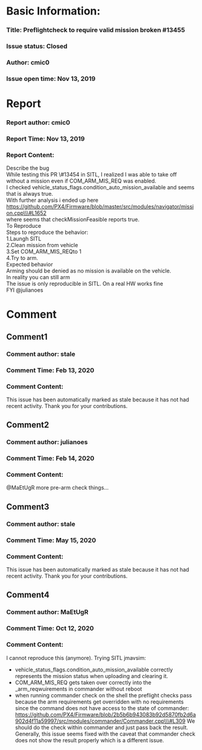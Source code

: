 # Basic Information:
### Title:  Preflightcheck to require valid mission broken #13455 
### Issue status: Closed
### Author: cmic0
### Issue open time: Nov 13, 2019
# Report
### Report author: cmic0
### Report Time: Nov 13, 2019
### Report Content:   
Describe the bug    
While testing this PR \\\#13454 in SITL, I realized I was able to take off without a mission even if COM_ARM_MIS_REQ was enabled.  
I checked  vehicle_status_flags.condition_auto_mission_available and seems that is always true.    
With further analysis i ended up here    
https://github.com/PX4/Firmware/blob/master/src/modules/navigator/mission.cpp\\\#L1652  
where seems  that checkMissionFeasible reports true.  
To Reproduce    
Steps to reproduce the behavior:  
1.Laungh SITL  
2.Clean mission from vehicle  
3.Set COM_ARM_MIS_REQto 1  
4.Try to arm.  
Expected behavior    
Arming should be denied as no mission is available on the vehicle.    
In reality you can still arm  
The issue is only reproducible in SITL. On a real HW works fine  
FYI @julianoes  

# Comment
## Comment1
### Comment author: stale
### Comment Time: Feb 13, 2020
### Comment Content:   
This issue has been automatically marked as stale because it has not had recent activity. Thank you for your contributions.  

## Comment2
### Comment author: julianoes
### Comment Time: Feb 14, 2020
### Comment Content:   
@MaEtUgR more pre-arm check things...  

## Comment3
### Comment author: stale
### Comment Time: May 15, 2020
### Comment Content:   
This issue has been automatically marked as stale because it has not had recent activity. Thank you for your contributions.  

## Comment4
### Comment author: MaEtUgR
### Comment Time: Oct 12, 2020
### Comment Content:   
I cannot reproduce this (anymore). Trying SITL jmavsim:  
- vehicle_status_flags.condition_auto_mission_available correctly represents the mission status when uploading and clearing it.  
- COM_ARM_MIS_REQ gets taken over correctly into the _arm_reqwuirements in commander without reboot  
- when running commander check on the shell the preflight checks pass because the arm requirements get overridden with no requirements since the command does not have access to the state of commander: https://github.com/PX4/Firmware/blob/2b5b6b943083b92d5870fb2d6a902d4f11a59997/src/modules/commander/Commander.cpp\\\#L309 We should do the check within commander and just pass back the result.  
Generally, this issue seems fixed with the caveat that commander check does not show the result properly which is a different issue.  
